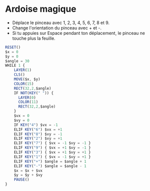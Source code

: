 # Ardoise magique

- Déplace le pinceau avec 1, 2, 3, 4, 5, 6, 7, 8 et 9.
- Change l'orientation du pinceau avec + et -.
- Si tu appuies sur Espace pendant ton déplacement, le pinceau ne touche plus la feuille.

```ts
RESET()
$x = 0
$y = 0
$angle = 30
WHILE 1 {
    LAYER(1)
    CLS()
    MOVE($x, $y)
    COLOR(15)
    RECT(32,2,$angle)
    IF NOT(KEY(" ")) {
      LAYER(0)
      COLOR(11)
      RECT(32,2,$angle)
    }
    $vx = 0
    $vy = 0
    IF KEY("4") $vx = -1
    ELIF KEY("6") $vx = +1
    ELIF KEY("8") $vy = -1
    ELIF KEY("2") $vy = +1
    ELIF KEY("7") { $vx = -1 $vy = -1 }
    ELIF KEY("9") { $vx = +1 $vy = -1 }
    ELIF KEY("3") { $vx = +1 $vy = +1 }
    ELIF KEY("1") { $vx = -1 $vy = +1 }
    ELIF KEY("+") $angle = $angle + 1
    ELIF KEY("-") $angle = $angle - 1
    $x = $x + $vx
    $y = $y + $vy
    PAUSE()
}
```
